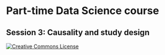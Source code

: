 # Part-time Data Science course
## Session 3: Causality and study design

[![Creative Commons License](https://i.creativecommons.org/l/by/4.0/80x15.png)](http://creativecommons.org/licenses/by/4.0/)

